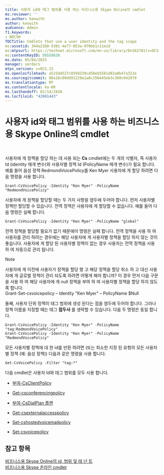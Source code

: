 ```yaml
---
title: 사용자 id와 태그 범위를 사용 하는 비즈니스용 Skype Online의 cmdlet
ms.reviewer: ''
ms.author: kenwith
author: kenwith
audience: Admin
f1.keywords:
- NOCSH
TOCTitle: Cmdlets that use a user identity and the tag scope
ms:assetid: 344a21b0-5301-4e77-853a-970bb1c11e1d
ms:mtpsurl: https://technet.microsoft.com/en-us/library/Dn362781(v=OCS.15)
ms:contentKeyID: 56558838
ms.date: 05/04/2015
manager: serdars
mtps_version: v=OCS.15
ms.openlocfilehash: a5319d527c859d239cd58eb5561d82a0b47a322e
ms.sourcegitcommit: 88a16c09dd91229e1a8c156445eb3c360c942978
ms.translationtype: MT
ms.contentlocale: ko-KR
ms.lasthandoff: 02/14/2020
ms.locfileid: "42001443"
---
```

# <a name="cmdlets-in-skype-for-business-online-that-use-a-user-identity-and-the-tag-scope"></a>사용자 id와 태그 범위를 사용 하는 비즈니스용 Skype Online의 cmdlet

 


사용자에 게 정책을 할당 하는 데 사용 되는 **Cs** cmdlet에는 두 개의 식별자, 즉 사용자 Id (identity 매개 변수)와 사용자별 정책 Id (PolicyName 매개 변수)가 필요 합니다. 예를 들어 음성 정책 RedmondVoicePolicy를 Ken Myer 사용자에 게 할당 하려면 다음 명령을 사용 합니다.

    Grant-CsVoicePolicy -Identity "Ken Myer" -PolicyName "RedmondVoicePolicy"

사용자에 게 정책을 할당할 때는 두 가지 사항을 염두에 두어야 합니다. 먼저 사용자별 정책만 할당할 수 있습니다. 전역 정책은 사용자에 게 할당할 수 없습니다. 예를 들어 다음 명령은 실패 합니다.

    Grant-CsVoicePolicy -Identity "Ken Myer" -PolicyName "global"

전역 정책을 할당할 필요가 없기 때문에이 명령은 실패 합니다. 전역 정책을 사용 하 여 사용자를 관리 하려는 경우에는 해당 사용자에 게 사용자별 정책을 할당 하지 않는 것이 좋습니다. 사용자에 게 할당 된 사용자별 정책이 없는 경우 사용자는 전역 정책을 사용 하 여 자동으로 관리 됩니다.


> [!NOTE]  
> 사용자에 게 이전에 사용자가 정책을 할당 했 고 해당 정책을 할당 취소 하 고 대신 사용자에 게 글로벌 정책이 관리 되도록 하려면 어떻게 해야 합니까? 이 경우 먼저 다음 구문을 사용 하 여 해당 사용자에 게 null 정책을 부여 하 여 사용자별 정책을 할당 하지 않도록 합니다.<BR>Grant-Set-csvoicepolicy – Identity "Ken Myer" – PolicyName $Null



둘째, 사용자 단위 정책이 태그 범위에 생성 된다는 점을 염두에 두어야 합니다. 그러나 정책 이름을 지정할 때는 태그 **접두사** 를 생략할 수 있습니다. 다음 두 명령은 동일 합니다.

    Grant-CsVoicePolicy -Identity "Ken Myer" -PolicyName "tag:RedmondVoicePolicy"
    Grant-CsVoicePolicy -Identity "Ken Myer" -PolicyName "RedmondVoicePolicy"

모든 사용자별 정책에 대 한 id를 반환 하려면 (또는 최소한 지정 된 유형의 모든 사용자별 정책 (예: 음성 정책)) 다음과 같은 명령을 사용 합니다.

    Get-CsVoicePolicy -Filter "tag:*"

다음 cmdlet은 사용자 Id와 태그 범위를 모두 사용 합니다.

  - [부여-CsClientPolicy](https://technet.microsoft.com/library/gg412942\(v=ocs.15\))

  - [Get-csconferencingpolicy](https://technet.microsoft.com/library/gg425937\(v=ocs.15\))

  - [부여-CsDialPlan 플랜](https://technet.microsoft.com/library/gg398547\(v=ocs.15\))

  - [Get-csexternalaccesspolicy](https://technet.microsoft.com/library/gg425942\(v=ocs.15\))

  - [Set-cshostedvoicemailpolicy](https://technet.microsoft.com/library/gg412829\(v=ocs.15\))

  - [Set-csvoicepolicy](https://technet.microsoft.com/library/gg398828\(v=ocs.15\))

## <a name="see-also"></a>참고 항목


[비즈니스용 Skype Online의 id, 범위 및 테 넌 트](identities-scopes-and-tenants-in-skype-for-business-online.md)  
[비즈니스용 Skype 온라인 cmdlet](https://technet.microsoft.com/library/dn362817\(v=ocs.15\))

